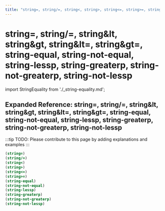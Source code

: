 ```yaml
---
title: "string=, string/=, string<, string>, string<=, string>=, string-equal, string-not-equal, string-lessp, string-greaterp, string-not-greaterp, string-not-lessp"
---
```


# string=, string/=, string&lt, string&gt, string&lt=, string&gt=, string-equal, string-not-equal, string-lessp, string-greaterp, string-not-greaterp, string-not-lessp

import StringEquality from './_string-equality.md';

<StringEquality />

## Expanded Reference: string=, string/=, string&lt, string&gt, string&lt=, string&gt=, string-equal, string-not-equal, string-lessp, string-greaterp, string-not-greaterp, string-not-lessp

:::tip
TODO: Please contribute to this page by adding explanations and examples
:::

```lisp
(string=)
(string/=)
(string<)
(string>)
(string<=)
(string>=)
(string-equal)
(string-not-equal)
(string-lessp)
(string-greaterp)
(string-not-greaterp)
(string-not-lessp)
```

